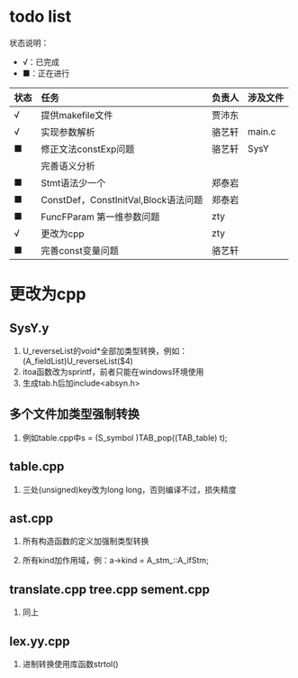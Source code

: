# todo list
状态说明：
+ √：已完成
+ ■：正在进行

|状态| 任务 | 负责人 | 涉及文件 | 
|:-----|:-----|:-----| ------ |
|√| 提供makefile文件 | 贾沛东 | |
|√| 实现参数解析 | 骆艺轩 | main.c |
|■| 修正文法constExp问题| 骆艺轩 |SysY |
| | 完善语义分析 | | |
|■| Stmt语法少一个|郑泰岩| |
|■| ConstDef，ConstInitVal,Block语法问题|郑泰岩| |
|■| FuncFParam 第一维参数问题| zty|
|√| 更改为cpp | zty|
|■| 完善const变量问题| 骆艺轩| |
# 更改为cpp
## SysY.y

1. U_reverseList的void*全部加类型转换，例如：(A_fieldList)U_reverseList($4)
2. itoa函数改为sprintf，前者只能在windows环境使用
3. 生成tab.h后加include<absyn.h>

## 多个文件加类型强制转换

1. 例如table.cpp中s = (S_symbol )TAB_pop((TAB_table) t);

## table.cpp

1. 三处(unsigned)key改为long long，否则编译不过，损失精度

## ast.cpp

1. 所有构造函数的定义加强制类型转换

2. 所有kind加作用域，例：a->kind = A_stm_::A_ifStm;

## translate.cpp tree.cpp sement.cpp

1. 同上

## lex.yy.cpp

1. 进制转换使用库函数strtol()
